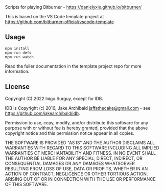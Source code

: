 
Scripts for playing Bitburner - https://danielyxie.github.io/bitburner/

This is based on the VS Code template project at https://github.com/bitburner-official/vscode-template

## Usage

```
npm install
npm run defs
npm run watch
```

Read the fuller documentation in the template project repo for more information.

## License

Copyright (C) 2022 Inigo Surguy, except for IDB.

IDB is Copyright (c) 2016, Jake Archibald <jaffathecake@gmail.com> - see https://github.com/jakearchibald/idb.

Permission to use, copy, modify, and/or distribute this software for any purpose with or without fee is 
hereby granted, provided that the above copyright notice and this permission notice appear in all copies.

THE SOFTWARE IS PROVIDED "AS IS" AND THE AUTHOR DISCLAIMS ALL WARRANTIES WITH REGARD TO THIS SOFTWARE 
INCLUDING ALL IMPLIED WARRANTIES OF MERCHANTABILITY AND FITNESS. IN NO EVENT SHALL THE AUTHOR BE LIABLE
FOR ANY SPECIAL, DIRECT, INDIRECT, OR CONSEQUENTIAL DAMAGES OR ANY DAMAGES WHATSOEVER RESULTING FROM 
LOSS OF USE, DATA OR PROFITS, WHETHER IN AN ACTION OF CONTRACT, NEGLIGENCE OR OTHER TORTIOUS ACTION, 
ARISING OUT OF OR IN CONNECTION WITH THE USE OR PERFORMANCE OF THIS SOFTWARE.